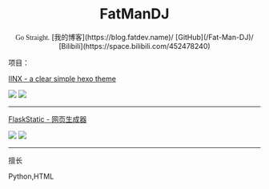 # <div align="center">FatManDJ</div>
<p align="center">
  <font face="grey">Go Straight.</font>
  [我的博客](https://blog.fatdev.name)/
  [GitHub](/Fat-Man-DJ)/
  [Bilibili](https://space.bilibili.com/452478240)

</p>
  

项目：

[IINX - a clear simple hexo theme](/Fat-Man-DJ/hexo-theme-iinx)

<img src="https://img.shields.io/github/stars/Fat-Man-DJ/hexo-theme-iinx?style=for-the-badge&logo=github"></img>
<img src="https://img.shields.io/github/v/release/Fat-Man-DJ/hexo-theme-iinx.svg?style=for-the-badge&logo=github"></img>

---

[FlaskStatic - 网页生成器](/Fat-Man-DJ/FlaskStatic)

<img src="https://img.shields.io/github/stars/Fat-Man-DJ/flaskstatic?style=for-the-badge&logo=github"></img>
<img src="https://img.shields.io/github/v/release/Fat-Man-DJ/flaskstatic.svg?style=for-the-badge&logo=github"></img>

---

擅长

Python,HTML

